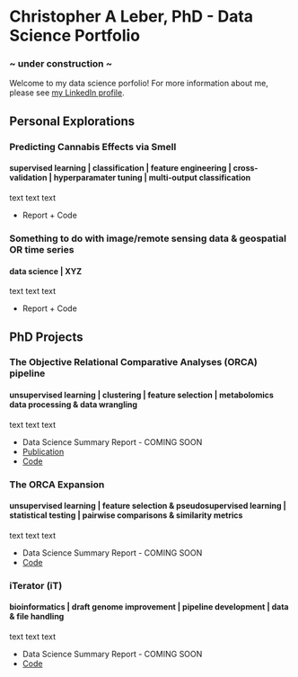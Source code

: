 # Christopher A Leber, PhD - Data Science Portfolio
### ~ under construction ~
Welcome to my data science porfolio! For more information about me, please see [my LinkedIn profile](https://www.linkedin.com/in/christopheraleber/ "Christopher A Leber's LinkedIn profile").

## Personal Explorations

### Predicting Cannabis Effects via Smell
#### supervised learning | classification | feature engineering | cross-validation | hyperparamater tuning | multi-output classification
text text text

- Report + Code

### Something to do with image/remote sensing data & geospatial OR time series
#### data science | XYZ
text text text

- Report + Code

## PhD Projects

### The Objective Relational Comparative Analyses (ORCA) pipeline
#### unsupervised learning | clustering | feature selection | metabolomics data processing & data wrangling
text text text

- Data Science Summary Report - COMING SOON
- [Publication](https://pubmed.ncbi.nlm.nih.gov/33066480/ "Leber et al 2020")
- [Code](https://github.com/c-leber/ORCA "ORCA repo")

### The ORCA Expansion
#### unsupervised learning | feature selection & pseudosupervised learning | statistical testing | pairwise comparisons & similarity metrics
text text text

- Data Science Summary Report - COMING SOON
- [Code](https://github.com/c-leber/ORCA/tree/Mb_MS_expansion "ORCA repo - Expansion")

### iTerator (iT)
#### bioinformatics | draft genome improvement | pipeline development | data & file handling
text text text

- Data Science Summary Report - COMING SOON
- [Code](https://github.com/c-leber/iTerator "iTerator repo")

